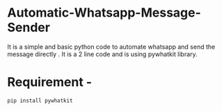 # Automatic-Whatsapp-Message-Sender
It is a simple and basic python code to automate whatsapp and send the message directly . It is a 2 line code and is using pywhatkit library.

# Requirement -

```
pip install pywhatkit
```
